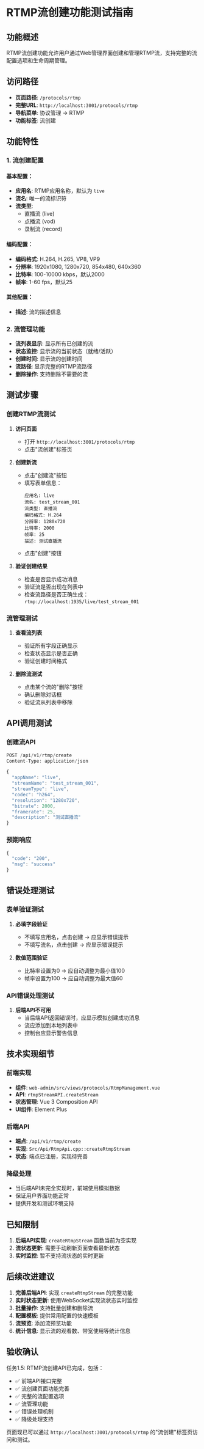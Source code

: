 # RTMP流创建功能测试指南

## 功能概述

RTMP流创建功能允许用户通过Web管理界面创建和管理RTMP流，支持完整的流配置选项和生命周期管理。

## 访问路径

- **页面路径**: `/protocols/rtmp`
- **完整URL**: `http://localhost:3001/protocols/rtmp`
- **导航菜单**: 协议管理 → RTMP
- **功能标签**: 流创建

## 功能特性

### 1. 流创建配置

#### 基本配置：
- **应用名**: RTMP应用名称，默认为 `live`
- **流名**: 唯一的流标识符
- **流类型**: 
  - 直播流 (live)
  - 点播流 (vod)
  - 录制流 (record)

#### 编码配置：
- **编码格式**: H.264, H.265, VP8, VP9
- **分辨率**: 1920x1080, 1280x720, 854x480, 640x360
- **比特率**: 100-10000 kbps，默认2000
- **帧率**: 1-60 fps，默认25

#### 其他配置：
- **描述**: 流的描述信息

### 2. 流管理功能

- **流列表显示**: 显示所有已创建的流
- **状态监控**: 显示流的当前状态（就绪/活跃）
- **创建时间**: 显示流的创建时间
- **流路径**: 显示完整的RTMP流路径
- **删除操作**: 支持删除不需要的流

## 测试步骤

### 创建RTMP流测试

1. **访问页面**
   - 打开 `http://localhost:3001/protocols/rtmp`
   - 点击"流创建"标签页

2. **创建新流**
   - 点击"创建流"按钮
   - 填写表单信息：
     ```
     应用名: live
     流名: test_stream_001
     流类型: 直播流
     编码格式: H.264
     分辨率: 1280x720
     比特率: 2000
     帧率: 25
     描述: 测试直播流
     ```
   - 点击"创建"按钮

3. **验证创建结果**
   - 检查是否显示成功消息
   - 验证流是否出现在列表中
   - 检查流路径是否正确生成：`rtmp://localhost:1935/live/test_stream_001`

### 流管理测试

1. **查看流列表**
   - 验证所有字段正确显示
   - 检查状态显示是否正确
   - 验证创建时间格式

2. **删除流测试**
   - 点击某个流的"删除"按钮
   - 确认删除对话框
   - 验证流从列表中移除

## API调用测试

### 创建流API
```javascript
POST /api/v1/rtmp/create
Content-Type: application/json

{
  "appName": "live",
  "streamName": "test_stream_001",
  "streamType": "live",
  "codec": "h264",
  "resolution": "1280x720",
  "bitrate": 2000,
  "framerate": 25,
  "description": "测试直播流"
}
```

### 预期响应
```javascript
{
  "code": "200",
  "msg": "success"
}
```

## 错误处理测试

### 表单验证测试
1. **必填字段验证**
   - 不填写应用名，点击创建 → 应显示错误提示
   - 不填写流名，点击创建 → 应显示错误提示

2. **数值范围验证**
   - 比特率设置为0 → 应自动调整为最小值100
   - 帧率设置为100 → 应自动调整为最大值60

### API错误处理测试
1. **后端API不可用**
   - 当后端API返回错误时，应显示模拟创建成功消息
   - 流应添加到本地列表中
   - 控制台应显示警告信息

## 技术实现细节

### 前端实现
- **组件**: `web-admin/src/views/protocols/RtmpManagement.vue`
- **API**: `rtmpStreamAPI.createStream`
- **状态管理**: Vue 3 Composition API
- **UI组件**: Element Plus

### 后端API
- **端点**: `/api/v1/rtmp/create`
- **实现**: `Src/Api/RtmpApi.cpp::createRtmpStream`
- **状态**: 端点已注册，实现待完善

### 降级处理
- 当后端API未完全实现时，前端使用模拟数据
- 保证用户界面功能正常
- 提供开发和测试环境支持

## 已知限制

1. **后端API实现**: `createRtmpStream` 函数当前为空实现
2. **流状态更新**: 需要手动刷新页面查看最新状态
3. **实时监控**: 暂不支持流状态的实时更新

## 后续改进建议

1. **完善后端API**: 实现 `createRtmpStream` 的完整功能
2. **实时状态更新**: 使用WebSocket实现流状态实时监控
3. **批量操作**: 支持批量创建和删除流
4. **配置模板**: 提供常用配置的快速模板
5. **流预览**: 添加流预览功能
6. **统计信息**: 显示流的观看数、带宽使用等统计信息

## 验收确认

任务1.5: RTMP流创建API已完成，包括：
- ✅ 前端API接口完整
- ✅ 流创建页面功能完善
- ✅ 完整的流配置选项
- ✅ 流管理功能
- ✅ 错误处理机制
- ✅ 降级处理支持

页面现已可以通过 `http://localhost:3001/protocols/rtmp` 的"流创建"标签页访问和测试。

